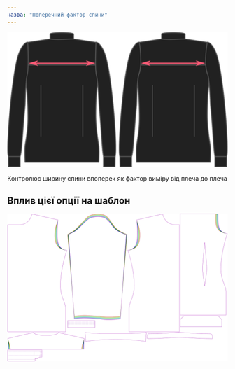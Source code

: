 ```yaml
---
назва: "Поперечний фактор спини"
---
```


![Поперечний коефіцієнт спини](./acrossbackfactor.svg)

Контролює ширину спини впоперек як фактор виміру від плеча до плеча

## Вплив цієї опції на шаблон

![На цьому зображенні показано вплив цієї опції шляхом накладання декількох варіантів, які мають різне значення для цієї опції](simon_acrossbackfactor_sample.svg "Вплив цієї опції на шаблон")
